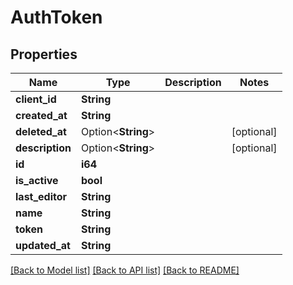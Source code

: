 # AuthToken

## Properties

Name | Type | Description | Notes
------------ | ------------- | ------------- | -------------
**client_id** | **String** |  | 
**created_at** | **String** |  | 
**deleted_at** | Option<**String**> |  | [optional]
**description** | Option<**String**> |  | [optional]
**id** | **i64** |  | 
**is_active** | **bool** |  | 
**last_editor** | **String** |  | 
**name** | **String** |  | 
**token** | **String** |  | 
**updated_at** | **String** |  | 

[[Back to Model list]](../README.md#documentation-for-models) [[Back to API list]](../README.md#documentation-for-api-endpoints) [[Back to README]](../README.md)


